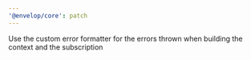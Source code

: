 ```yaml
---
'@envelop/core': patch
---
```


Use the custom error formatter for the errors thrown when building the context and the subscription
